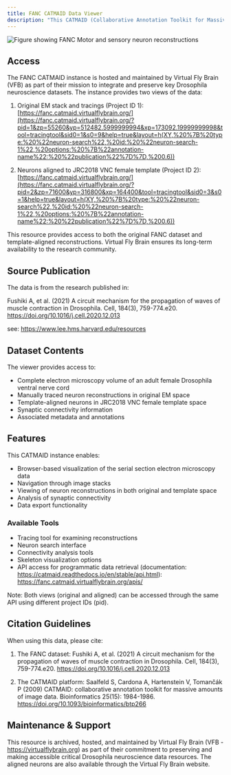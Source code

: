 ```yaml
---
title: FANC CATMAID Data Viewer
description: "This CATMAID (Collaborative Annotation Toolkit for Massive Amounts of Image Data) instance hosts neuroanatomical data from the Female Adult Nerve Cord (FANC) electron microscopy dataset, available in both the original EM space and aligned to the JRC2018 VNC female template."
---
```


![Figure showing FANC Motor and sensory neuron reconstructions](https://flyemdev.mrc-lmb.cam.ac.uk/vnc1/2199/small.jpg)

## Access

The FANC CATMAID instance is hosted and maintained by Virtual Fly Brain (VFB) as part of their mission to integrate and preserve key Drosophila neuroscience datasets. The instance provides two views of the data:

1. Original EM stack and tracings (Project ID 1):
[https://fanc.catmaid.virtualflybrain.org/](https://fanc.catmaid.virtualflybrain.org/?pid=1&zp=55260&yp=512482.5999999994&xp=173092.19999999998&tool=tracingtool&sid0=1&s0=9&help=true&layout=h(XY,%20%7B%20type:%20%22neuron-search%22,%20id:%20%22neuron-search-1%22,%20options:%20%7B%22annotation-name%22:%20%22publication%22%7D%7D,%200.6))

2. Neurons aligned to JRC2018 VNC female template (Project ID 2):
[https://fanc.catmaid.virtualflybrain.org/](https://fanc.catmaid.virtualflybrain.org/?pid=2&zp=71600&yp=316800&xp=164400&tool=tracingtool&sid0=3&s0=1&help=true&layout=h(XY,%20%7B%20type:%20%22neuron-search%22,%20id:%20%22neuron-search-1%22,%20options:%20%7B%22annotation-name%22:%20%22publication%22%7D%7D,%200.6))

This resource provides access to both the original FANC dataset and template-aligned reconstructions. Virtual Fly Brain ensures its long-term availability to the research community.

## Source Publication

The data is from the research published in:

Fushiki A, et al. (2021) A circuit mechanism for the propagation of waves of muscle contraction in Drosophila. Cell, 184(3), 759-774.e20. https://doi.org/10.1016/j.cell.2020.12.013

see: https://www.lee.hms.harvard.edu/resources

## Dataset Contents

The viewer provides access to:
- Complete electron microscopy volume of an adult female Drosophila ventral nerve cord
- Manually traced neuron reconstructions in original EM space
- Template-aligned neurons in JRC2018 VNC female template space
- Synaptic connectivity information
- Associated metadata and annotations

## Features

This CATMAID instance enables:
- Browser-based visualization of the serial section electron microscopy data
- Navigation through image stacks
- Viewing of neuron reconstructions in both original and template space
- Analysis of synaptic connectivity
- Data export functionality

### Available Tools
- Tracing tool for examining reconstructions
- Neuron search interface
- Connectivity analysis tools
- Skeleton visualization options
- API access for programmatic data retrieval (documentation: https://catmaid.readthedocs.io/en/stable/api.html): https://fanc.catmaid.virtualflybrain.org/apis/

Note: Both views (original and aligned) can be accessed through the same API using different project IDs (pid).

## Citation Guidelines

When using this data, please cite:

1. The FANC dataset:
   Fushiki A, et al. (2021) A circuit mechanism for the propagation of waves of muscle contraction in Drosophila. Cell, 184(3), 759-774.e20. https://doi.org/10.1016/j.cell.2020.12.013

2. The CATMAID platform:
   Saalfeld S, Cardona A, Hartenstein V, Tomančák P (2009) CATMAID: collaborative annotation toolkit for massive amounts of image data. Bioinformatics 25(15): 1984-1986. https://doi.org/10.1093/bioinformatics/btp266

## Maintenance & Support

This resource is archived, hosted, and maintained by Virtual Fly Brain (VFB - https://virtualflybrain.org) as part of their commitment to preserving and making accessible critical Drosophila neuroscience data resources. The aligned neurons are also available through the Virtual Fly Brain website.
